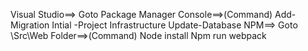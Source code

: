 Visual Studio==>
	Goto Package Manager Console==>(Command)
	Add-Migration Intial -Project Infrastructure
	Update-Database
NPM==>
	Goto \Src\Web Folder==>(Command)
	Node install
	Npm run webpack

	